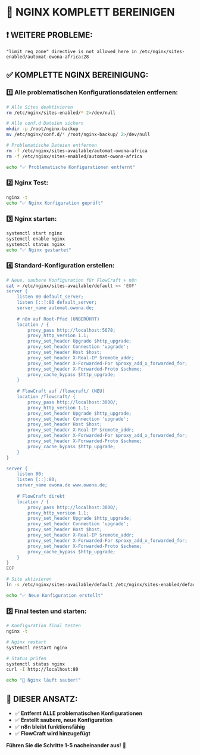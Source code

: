 # 🔧 NGINX KOMPLETT BEREINIGEN

## ❗ WEITERE PROBLEME:
```
"limit_req_zone" directive is not allowed here in /etc/nginx/sites-enabled/automat-owona-africa:28
```

## ✅ KOMPLETTE NGINX BEREINIGUNG:

### **1️⃣ Alle problematischen Konfigurationsdateien entfernen:**
```bash
# Alle Sites deaktivieren
rm /etc/nginx/sites-enabled/* 2>/dev/null

# Alle conf.d Dateien sichern
mkdir -p /root/nginx-backup
mv /etc/nginx/conf.d/* /root/nginx-backup/ 2>/dev/null

# Problematische Dateien entfernen
rm -f /etc/nginx/sites-available/automat-owona-africa
rm -f /etc/nginx/sites-enabled/automat-owona-africa

echo "✅ Problematische Konfigurationen entfernt"
```

### **2️⃣ Nginx Test:**
```bash
nginx -t
echo "✅ Nginx Konfiguration geprüft"
```

### **3️⃣ Nginx starten:**
```bash
systemctl start nginx
systemctl enable nginx
systemctl status nginx
echo "✅ Nginx gestartet"
```

### **4️⃣ Standard-Konfiguration erstellen:**
```bash
# Neue, saubere Konfiguration für FlowCraft + n8n
cat > /etc/nginx/sites-available/default << 'EOF'
server {
    listen 80 default_server;
    listen [::]:80 default_server;
    server_name automat.owona.de;
    
    # n8n auf Root-Pfad (UNBERÜHRT)
    location / {
        proxy_pass http://localhost:5678;
        proxy_http_version 1.1;
        proxy_set_header Upgrade $http_upgrade;
        proxy_set_header Connection 'upgrade';
        proxy_set_header Host $host;
        proxy_set_header X-Real-IP $remote_addr;
        proxy_set_header X-Forwarded-For $proxy_add_x_forwarded_for;
        proxy_set_header X-Forwarded-Proto $scheme;
        proxy_cache_bypass $http_upgrade;
    }
    
    # FlowCraft auf /flowcraft/ (NEU)
    location /flowcraft/ {
        proxy_pass http://localhost:3000/;
        proxy_http_version 1.1;
        proxy_set_header Upgrade $http_upgrade;
        proxy_set_header Connection 'upgrade';
        proxy_set_header Host $host;
        proxy_set_header X-Real-IP $remote_addr;
        proxy_set_header X-Forwarded-For $proxy_add_x_forwarded_for;
        proxy_set_header X-Forwarded-Proto $scheme;
        proxy_cache_bypass $http_upgrade;
    }
}

server {
    listen 80;
    listen [::]:80;
    server_name owona.de www.owona.de;
    
    # FlowCraft direkt
    location / {
        proxy_pass http://localhost:3000/;
        proxy_http_version 1.1;
        proxy_set_header Upgrade $http_upgrade;
        proxy_set_header Connection 'upgrade';
        proxy_set_header Host $host;
        proxy_set_header X-Real-IP $remote_addr;
        proxy_set_header X-Forwarded-For $proxy_add_x_forwarded_for;
        proxy_set_header X-Forwarded-Proto $scheme;
        proxy_cache_bypass $http_upgrade;
    }
}
EOF

# Site aktivieren
ln -s /etc/nginx/sites-available/default /etc/nginx/sites-enabled/default

echo "✅ Neue Konfiguration erstellt"
```

### **5️⃣ Final testen und starten:**
```bash
# Konfiguration final testen
nginx -t

# Nginx restart
systemctl restart nginx

# Status prüfen
systemctl status nginx
curl -I http://localhost:80

echo "🎉 Nginx läuft sauber!"
```

## 🎯 **DIESER ANSATZ:**
- ✅ **Entfernt ALLE problematischen Konfigurationen**
- ✅ **Erstellt saubere, neue Konfiguration**
- ✅ **n8n bleibt funktionsfähig**
- ✅ **FlowCraft wird hinzugefügt**

**Führen Sie die Schritte 1-5 nacheinander aus!** 🚀


